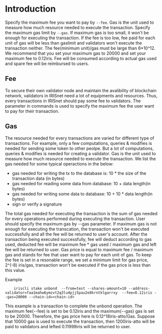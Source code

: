 # Introduction

Specify the maximum fee you want to pay by `--fee`. Gas is the unit used to measure how much resource needed to execute the transaction. 
Specify the maximum gas limit by `--gas`. 
If maximum gas is too small, it won't be enough for executing the transaction. 
If the fee is too low, fee paid for each unit of gas will be less than gaslimit and 
validators won't execute the transaction neither. 
The fee(minimum unit)/gas must be large than 6*10^12. 
We recommend that you set your maximum gas to 20000 and set your maximum fee to 0.12iris. 
Fee will be consumed according to actual gas used and spare fee will be reimbursed to users.

## Fee

To secure their own validator node and maintain the avalibility of blockchain network, 
validators in IRISnet need a lot of equipments and resources. 
Thus, every transactions in IRISnet should pay some fee to validators. 
The parameter in commands is used to specify the maximum fee the user want to pay for their transaction.

## Gas

The resource needed for every transactions are varied for different type of transactions. For example, only a few computations, queries & modifies is needed for sending some token to other peolpe. But a lot of computations, queries & modifies is needed for creating a validator.  Gas is the unit used to measure how much resource needed to execute the transaction. We list the gas needed for some typical operactions in the below:

- gas needed  for writing the tx to the database is: 10 * the size of the transaction data (in bytes)
- gas needed for reading some data from database: 10 + data length(in bytes)
- gas needed for writing some data to database: 10 + 10 * data length(in bytes)
- sign or verify a signature

The total gas needed for executing the transaction is the sum of gas needed for every operations performed during executing the transaction. User should specify the maximum gas by --gas parameter. If maximum gas is not enough for executing the transcation, the transaction won't be executed successfully and all the fee will be returned to user's account. After the transaction being executed successfully, fee will deduct according to gas used, deducted fee will be  maximum fee * gas used / maximum gas and left fee will be returned to user. Gas price is equal to maximum fee / maximum gas and stands for fee that user want to pay for each unit of gas. To keep the fee is set in a resonable range, we set a minimum limit for gas price, 2^(-8) iris/gas, transaction won't be executed if the gas price is less than this value.

Example
```
    iriscli stake unbond  --from=test --shares-amount=10 --address-validator=faa1mahw6ymzvt2q3lu4pjj5pau2e8krntklgarrxy  --fee=0.12iris --gas=20000 --chain-id=<chain-id>
```
This example is a transaction to complete the unbond operation. The maximum fee(--fee) is set to be 0.12iris and the maximum(--gas) gas is set to be 20000. Therefore, the gas price here is 0.12^18iris-atto/Gas. Suppose that 10000 gas is used to execute the transaction, then 1200iris-atto will be paid to validators and lefted 0.11999iris will be returned to user.
